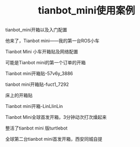 <p style="font-size:30px; font-weight: bolder; text-align:center ">tianbot_mini使用案例</p>

tianbot_mini开箱以及入门配置

他来了，Tianbot mini——我的第一台ROS小车

Tianbot Mini 小车开箱贴及网络配置

可能是Tianbot mini的第一个订单的开箱

Tianbot mini开箱贴-57v6y_3886

tianbot mini开箱贴-fuct1_7292

床上的开箱贴

Tianbot mini开箱-LinLIinLin

Tianbot Mini全球首发开箱，3分钟动次打次燥起来

整活了tianbot mini 版turtlebot

全球第二台tianbot mini首发开箱，西安同城自提
